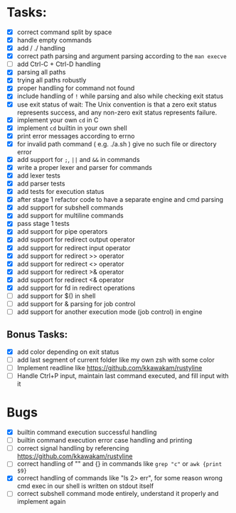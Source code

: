# Tasks:

- [X] correct command split by space
- [X] handle empty commands
- [X] add / ./ handling
- [X] correct path parsing and argument parsing according to the `man execve`
- [ ] add Ctrl-C + Ctrl-D handling
- [X] parsing all paths
- [X] trying all paths robustly
- [X] proper handling for command not found
- [X] include handling of `!` while parsing and also while checking exit status
- [X] use exit status of wait: The Unix convention is that a zero exit status represents success, and any non-zero exit status represents failure.
- [X] implement your own `cd` in C
- [X] implement `cd` builtin in your own shell
- [X] print error messages according to errno
- [X] for invalid path command ( e.g. ./a.sh ) give no such file or directory error
- [X] add support for `;`, `||` and `&&` in commands
- [X] write a proper lexer and parser for commands
- [X] add lexer tests
- [X] add parser tests
- [X] add tests for execution status
- [X] after stage 1 refactor code to have a separate engine and cmd parsing
- [X] add support for subshell commands
- [X] add support for multiline commands
- [X] pass stage 1 tests
- [X] add support for pipe operators
- [X] add support for redirect output operator
- [X] add support for redirect input operator
- [X] add support for redirect >> operator
- [X] add support for redirect <> operator
- [X] add support for redirect >& operator
- [X] add support for redirect <& operator
- [X] add support for fd in redirect operations
- [ ] add support for $() in shell
- [ ] add support for & parsing for job control
- [ ] add support for another execution mode (job control) in engine

## Bonus Tasks:

- [X] add color depending on exit status
- [ ] add last segment of current folder like my own zsh with some color
- [ ] Implement readline like https://github.com/kkawakam/rustyline
- [ ] Handle Ctrl+P input, maintain last command executed, and fill input with it

# Bugs

- [X] builtin command execution successful handling
- [ ] builtin command execution error case handling and printing
- [ ] correct signal handling by referencing https://github.com/kkawakam/rustyline
- [ ] correct handling of "" and {} in commands like `grep "c"` or `awk {print $9}`
- [X] correct handling of commands like "ls 2> err", for some reason wrong cmd exec in our shell is written on stdout itself
- [ ] correct subshell command mode entirely, understand it properly and implement again
